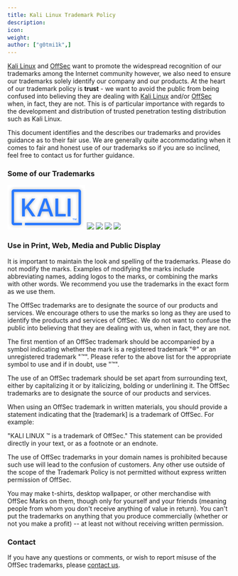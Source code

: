 ```yaml
---
title: Kali Linux Trademark Policy
description:
icon:
weight:
author: ["g0tmi1k",]
---
```


[Kali Linux](/) and [OffSec](https://www.offsec.com/) want to promote the widespread recognition of our trademarks among the Internet community however, we also need to ensure our trademarks solely identify our company and our products. At the heart of our trademark policy is **trust** - we want to avoid the public from being confused into believing they are dealing with [Kali Linux](https://tmsearch.uspto.gov/bin/showfield?f=doc&state=4802:3dw5nj.8.24) and/or [OffSec](https://tmsearch.uspto.gov/bin/showfield?f=doc&state=4802:3dw5nj.8.13) when, in fact, they are not. This is of particular importance with regards to the development and distribution of trusted penetration testing distribution such as Kali Linux.

This document identifies and the describes our trademarks and provides guidance as to their fair use. We are generally quite accommodating when it comes to fair and honest use of our trademarks so if you are so inclined, feel free to contact us for further guidance.

### Some of our Trademarks

![](kali-tm.png)
![](offsec-tm.png)
![](dragon-tm.png)
![](tryharder-tm.png)
![](manindoor-tm.png)

### Use in Print, Web, Media and Public Display

It is important to maintain the look and spelling of the trademarks. Please do not modify the marks. Examples of modifying the marks include abbreviating names, adding logos to the marks, or combining the marks with other words. We recommend you use the trademarks in the exact form as we use them.

The OffSec trademarks are to designate the source of our products and services. We encourage others to use the marks so long as they are used to identify the products and services of OffSec. We do not want to confuse the public into believing that they are dealing with us, when in fact, they are not.

The first mention of an OffSec trademark should be accompanied by a symbol indicating whether the mark is a registered trademark "®" or an unregistered trademark "™". Please refer to the above list for the appropriate symbol to use and if in doubt, use "™".

The use of an OffSec trademark should be set apart from surrounding text, either by capitalizing it or by italicizing, bolding or underlining it. The OffSec trademarks are to designate the source of our products and services.

When using an OffSec trademark in written materials, you should provide a statement indicating that the \[trademark\] is a trademark of OffSec. For example:

"KALI LINUX ™ is a trademark of OffSec." This statement can be provided directly in your text, or as a footnote or an endnote.

The use of OffSec trademarks in your domain names is prohibited because such use will lead to the confusion of customers. Any other use outside of the scope of the Trademark Policy is not permitted without express written permission of OffSec.

You may make t-shirts, desktop wallpaper, or other merchandise with OffSec Marks on them, though only for yourself and your friends (meaning people from whom you don't receive anything of value in return). You can't put the trademarks on anything that you produce commercially (whether or not you make a profit) -- at least not without receiving written permission.

### Contact

If you have any questions or comments, or wish to report misuse of the OffSec trademarks, please [contact us](/contact/).
